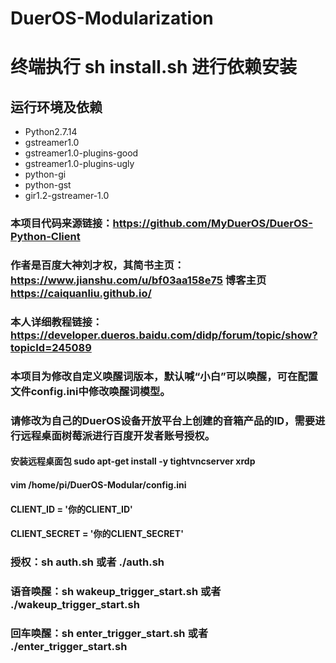 # DuerOS-Modularization
# 终端执行 sh install.sh 进行依赖安装
## 运行环境及依赖
* Python2.7.14
* gstreamer1.0
* gstreamer1.0-plugins-good
* gstreamer1.0-plugins-ugly
* python-gi
* python-gst
* gir1.2-gstreamer-1.0
### 本项目代码来源链接：https://github.com/MyDuerOS/DuerOS-Python-Client
### 作者是百度大神刘才权，其简书主页：https://www.jianshu.com/u/bf03aa158e75 博客主页 https://caiquanliu.github.io/
### 本人详细教程链接： https://developer.dueros.baidu.com/didp/forum/topic/show?topicId=245089
### 本项目为修改自定义唤醒词版本，默认喊“小白”可以唤醒，可在配置文件config.ini中修改唤醒词模型。
### 请修改为自己的DuerOS设备开放平台上创建的音箱产品的ID，需要进行远程桌面树莓派进行百度开发者账号授权。
#### 安装远程桌面包 sudo apt-get install -y tightvncserver xrdp
#### vim /home/pi/DuerOS-Modular/config.ini
#### CLIENT_ID = '你的CLIENT_ID'
#### CLIENT_SECRET = '你的CLIENT_SECRET'
### 授权：sh auth.sh 或者 ./auth.sh
### 语音唤醒：sh wakeup_trigger_start.sh 或者 ./wakeup_trigger_start.sh
### 回车唤醒：sh enter_trigger_start.sh 或者 ./enter_trigger_start.sh